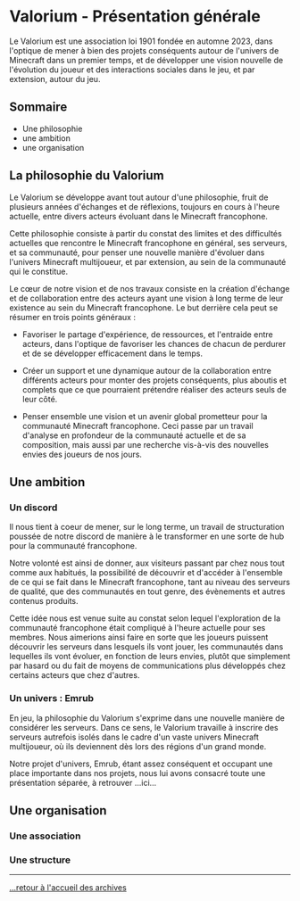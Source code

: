 # Valorium - Présentation générale

Le Valorium est une association loi 1901 fondée en automne 2023, dans l'optique de mener à bien des projets conséquents autour de l'univers de Minecraft dans un premier temps, et de développer une vision nouvelle de l'évolution du joueur et des interactions sociales dans le jeu, et par extension, autour du jeu.

## Sommaire

* Une philosophie
* une ambition
* une organisation
  
## La philosophie du Valorium

Le Valorium se développe avant tout autour d'une philosophie, fruit de plusieurs années d'échanges et de réflexions, toujours en cours à l'heure actuelle, entre divers acteurs évoluant dans le Minecraft francophone.

Cette philosophie consiste à partir du constat des limites et des difficultés actuelles que rencontre le Minecraft francophone en général, ses serveurs, et sa communauté, pour penser une nouvelle manière d'évoluer dans l'univers Minecraft multijoueur, et par extension, au sein de la communauté qui le constitue.

Le cœur de notre vision et de nos travaux consiste en la création d'échange et de collaboration entre des acteurs ayant une vision à long terme de leur existence au sein du Minecraft francophone. Le but derrière cela peut se résumer en trois points généraux :

* Favoriser le partage d'expérience, de ressources, et l'entraide entre acteurs, dans l'optique de favoriser les chances de chacun de perdurer et de se développer efficacement dans le temps.

* Créer un support et une dynamique autour de la collaboration entre différents acteurs pour monter des projets conséquents, plus aboutis et complets que ce que pourraient prétendre réaliser des acteurs seuls de leur côté.

* Penser ensemble une vision et un avenir global prometteur pour la communauté Minecraft francophone. Ceci passe par un travail d'analyse en profondeur de la communauté actuelle et de sa composition, mais aussi par une recherche vis-à-vis des nouvelles envies des joueurs de nos jours.
  
## Une ambition

### Un discord

Il nous tient à coeur de mener, sur le long terme, un travail de structuration poussée de notre discord de manière à le transformer en une sorte de hub pour la communauté francophone.

Notre volonté est ainsi de donner, aux visiteurs passant par chez nous tout comme aux habitués, la possibilité de découvrir et d'accéder à l'ensemble de ce qui se fait dans le Minecraft francophone, tant au niveau des serveurs de qualité, que des communautés en tout genre, des évènements et autres contenus produits.

Cette idée nous est venue suite au constat selon lequel l'exploration de la communauté francophone était compliqué à l'heure actuelle pour ses membres. Nous aimerions ainsi faire en sorte que les joueurs puissent découvrir les serveurs dans lesquels ils vont jouer, les communautés dans lequelles ils vont évoluer, en fonction de leurs envies, plutôt que simplement par hasard ou du fait de moyens de communications plus développés chez certains acteurs que chez d'autres.

### Un univers : Emrub

En jeu, la philosophie du Valorium s'exprime dans une nouvelle manière de considérer les serveurs.
Dans ce sens, le Valorium travaille à inscrire des serveurs autrefois isolés dans le cadre d'un vaste univers Minecraft multijoueur, où ils deviennent dès lors des régions d'un grand monde.

Notre projet d'univers, Emrub, étant assez conséquent et occupant une place importante dans nos projets, nous lui avons consacré toute une présentation séparée, à retrouver ...ici...

## Une organisation 

### Une association 

### Une structure

  
---

[...retour à l'accueil des archives](../accueil.md)
